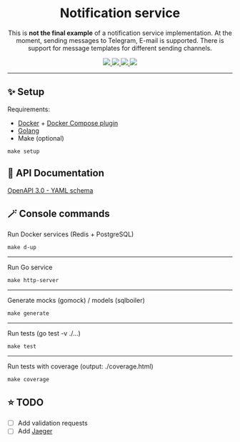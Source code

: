 <h1 align="center">Notification service</h1>
<p align="center">
This is <strong>not the final example</strong> of a notification service implementation. At the moment, sending messages to Telegram, E-mail is supported. There is support for message templates for different sending channels.
</p>

<p align="center">
  <a href="https://goreportcard.com/report/github.com/keweegen/notification-service">
    <img src="https://img.shields.io/badge/%F0%9F%93%9D%20goreport-A%2B-75C46B?style=flat-square">
  </a>
  <a href="https://gocover.io/github.com/keweegen/notification-service">
    <img src="https://img.shields.io/badge/%F0%9F%94%8E%20gocover-97.8%25-75C46B.svg?style=flat-square">
  </a>
  <a href="https://github.com/keweegen/notification-service/actions?query=workflow%3ASecurity">
    <img src="https://img.shields.io/github/workflow/status/keweegen/notification-service/Security?label=%F0%9F%94%91%20gosec&style=flat-square&color=75C46B">
  </a>
  <a href="https://github.com/keweegen/notification-service/actions?query=workflow%3ATest">
    <img src="https://img.shields.io/github/workflow/status/keweegen/notification-service/Test?label=%F0%9F%A7%AA%20tests&style=flat-square&color=75C46B">
  </a>
</p>

----

## ✨ Setup
Requirements:
- [Docker](https://docs.docker.com/desktop/) + [Docker Compose plugin](https://docs.docker.com/compose/)
- [Golang](https://go.dev/)
- Make (optional)

```
make setup
```

## 📄 API Documentation
[OpenAPI 3.0 - YAML schema](https://raw.githubusercontent.com/keweegen/notification-service/main/docs/api.yaml)

## 🪄 Console commands
Run Docker services (Redis + PostgreSQL)
```
make d-up
```
---
Run Go service
```
make http-server
```
---
Generate mocks (gomock) / models (sqlboiler)
```
make generate
```
---
Run tests (go test -v ./...)
```
make test
```
---
Run tests with coverage (output: ./coverage.html)
```
make coverage
```

## ⭐ TODO
- [ ] Add validation requests
- [ ] Add [Jaeger](https://www.jaegertracing.io/)
